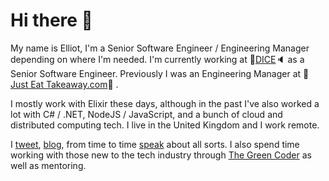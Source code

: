 # Hi there :wave:

My name is Elliot, I'm a Senior Software Engineer / Engineering Manager depending on where I'm needed. I'm currently working at 🎵[DICE](https://dice.fm)🔈 as a Senior Software Engineer. Previously I was an Engineering Manager at 🍔[Just Eat Takeaway.com](https://www.justeattakeaway.com/)🥘 .

I mostly work with Elixir these days, although in the past I've also worked a lot with C# / .NET, NodeJS / JavaScript, and a bunch of cloud and distributed computing tech. I live in the United Kingdom and I work remote.

I [tweet](https://twitter.com/elliotblackburn), [blog](https://www.elliotblackburn.com), from time to time [speak](https://speakerdeck.com/bluehatbrit) about all sorts. I also spend time working with those new to the tech industry through [The Green Coder](https://www.thegreencoder.com) as well as mentoring.
